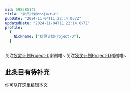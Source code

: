 ```yaml
---
mid: 598585141
title: "狄灵计划Project-D"
pubDate: "2024-11-04T11:22:14.057Z"
updatedDate: "2024-11-04T11:22:14.057Z"
profile:
  {
    Nickname: ["狄灵计划Project-D"],
  }
---
```


关注[狄灵计划Project-D](https://space.bilibili.com/598585141)谢谢喵~ 关注[狄灵计划Project-D](https://space.bilibili.com/598585141)谢谢喵~

## 此条目有待补充
你可以在[这里](https://github.com/Yuhanawa/VTuber.ICU/edit/master/src/content/v/狄灵计划Project-D/index.md)编辑本文
